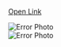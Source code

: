 [Open Link](https://aliyev-avaz.github.io/)

![Error Photo](https://aliyev-avaz.github.io/index_files/image002.png)
<br/>
![Error Photo](https://aliyev-avaz.github.io/index_files/image002.png)
